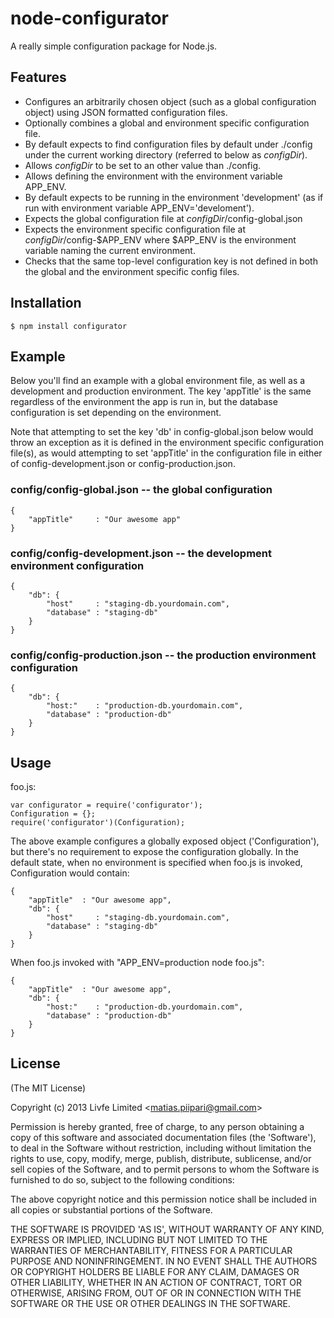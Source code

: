 node-configurator
=================

A really simple configuration package for Node.js. 

## Features

 * Configures an arbitrarily chosen object (such as a global configuration object) using JSON formatted configuration files.
 * Optionally combines a global and environment specific configuration file.
 * By default expects to find configuration files by default under ./config under the current working directory (referred to below as *configDir*).
 * Allows *configDir* to be set to an other value than ./config.
 * Allows defining the environment with the environment variable APP_ENV.
 * By default expects to be running in the environment 'development' (as if run with environment variable APP_ENV='develoment').
 * Expects the global configuration file at *configDir*/config-global.json
 * Expects the environment specific configuration file at *configDir*/config-$APP_ENV where $APP_ENV is the environment variable naming the current environment.
 * Checks that the same top-level configuration key is not defined in both the global and the environment specific config files.

## Installation

    $ npm install configurator

## Example

Below you'll find an example with a global environment file, as well as a development and production environment. The key 'appTitle' is the same regardless of the environment the app is run in, but the database configuration is set depending on the environment.

Note that attempting to set the key 'db' in config-global.json below would throw an exception as it is defined in the environment specific configuration file(s), as would attempting to set 'appTitle' in the configuration file in either of config-development.json or config-production.json.

### config/config-global.json -- the global configuration
	
	{
		"appTitle"     : "Our awesome app"
	}

### config/config-development.json -- the development environment configuration
	
	{
		"db": {
			"host"     : "staging-db.yourdomain.com",
			"database" : "staging-db"
		}
	}

### config/config-production.json -- the production environment configuration

	{
		"db": {
			"host:"    : "production-db.yourdomain.com",
			"database" : "production-db"
		}
	}

## Usage
	
foo.js:

	var configurator = require('configurator');
	Configuration = {};
    require('configurator')(Configuration);

The above example configures a globally exposed object ('Configuration'), but there's no requirement to expose the configuration globally. In the default state, when no environment is specified when foo.js is invoked, Configuration would contain:

	{
		"appTitle"	: "Our awesome app",
		"db": {
			"host"     : "staging-db.yourdomain.com",
			"database" : "staging-db"
		}
	}

When foo.js invoked with "APP_ENV=production node foo.js":

	{
		"appTitle"	: "Our awesome app",
		"db": {
			"host:"    : "production-db.yourdomain.com",
			"database" : "production-db"
		}
	}


## License

(The MIT License)

Copyright (c) 2013 Livfe Limited &lt;matias.piipari@gmail.com&gt;

Permission is hereby granted, free of charge, to any person obtaining
a copy of this software and associated documentation files (the
'Software'), to deal in the Software without restriction, including
without limitation the rights to use, copy, modify, merge, publish,
distribute, sublicense, and/or sell copies of the Software, and to
permit persons to whom the Software is furnished to do so, subject to
the following conditions:

The above copyright notice and this permission notice shall be
included in all copies or substantial portions of the Software.

THE SOFTWARE IS PROVIDED 'AS IS', WITHOUT WARRANTY OF ANY KIND,
EXPRESS OR IMPLIED, INCLUDING BUT NOT LIMITED TO THE WARRANTIES OF
MERCHANTABILITY, FITNESS FOR A PARTICULAR PURPOSE AND NONINFRINGEMENT.
IN NO EVENT SHALL THE AUTHORS OR COPYRIGHT HOLDERS BE LIABLE FOR ANY
CLAIM, DAMAGES OR OTHER LIABILITY, WHETHER IN AN ACTION OF CONTRACT,
TORT OR OTHERWISE, ARISING FROM, OUT OF OR IN CONNECTION WITH THE
SOFTWARE OR THE USE OR OTHER DEALINGS IN THE SOFTWARE.